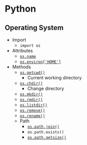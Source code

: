 # Python
## Operating System
- Import
    - `import os`
- Attributes
    - [`os.name`](os_name.py)
    - [`os.environ['HOME']`](os_environ.py)
- Methods
    - [`os.getcwd()`](os_get_cwd.py)
        - Current working directory
    - [`os.chdir()`](os_get_cwd.py)
        - Change directory
    - [`os.mkdir()`](os_mk_dir.py)
    - [`os.rmdir()`](os_mk_dir.py)
    - [`os.listdir()`](os_list_dir.py)
    - [`os.remove()`](os_remove.py)
    - [`os.rename()`](os_remove.py)
    - Path
        - [`os.path.join()`](os_mk_dir.py)
        - `os.path.exists()`
        - [`os.path.getsize()`](os_path_get_size.py)